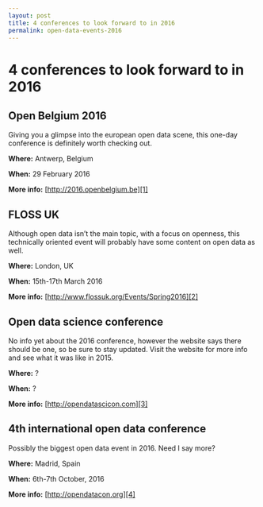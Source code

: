 ```yaml
---
layout: post
title: 4 conferences to look forward to in 2016
permalink: open-data-events-2016
---
```


# 4 conferences to look forward to in 2016

## Open Belgium 2016
Giving you a glimpse into the european open data scene, this one-day conference is definitely worth checking out.

__Where:__ Antwerp, Belgium

__When:__ 29 February 2016

__More info:__ [http://2016.openbelgium.be][1]

## FLOSS UK 
Although open data isn’t the main topic, with a focus on openness, this technically oriented event will probably have some content on open data as well.

__Where:__ London, UK

__When:__ 15th-17th March 2016

__More info:__ [http://www.flossuk.org/Events/Spring2016][2]

## Open data science conference
No info yet about the 2016 conference, however the website says there should be one, so be sure to stay updated. Visit the website for more info and see what it was like in 2015.

__Where:__ ?

__When:__ ?

__More info:__ [http://opendatascicon.com][3]

## 4th international open data conference
Possibly the biggest open data event in 2016. Need I say more?

__Where:__ Madrid, Spain

__When:__ 6th-7th October, 2016

__More info:__ [http://opendatacon.org][4]

[1]:http://2016.openbelgium.be
[2]:http://www.flossuk.org/Events/Spring2016
[3]:http://opendatascicon.com
[4]:http://opendatacon.org